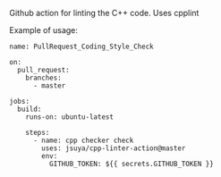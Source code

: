 Github action for linting the C++ code.
Uses cpplint

Example of usage:
```
name: PullRequest_Coding_Style_Check

on:
  pull_request:
    branches:
      - master

jobs:
  build:
    runs-on: ubuntu-latest

    steps:
      - name: cpp checker check
        uses: jsuya/cpp-linter-action@master
        env:
          GITHUB_TOKEN: ${{ secrets.GITHUB_TOKEN }}
```
